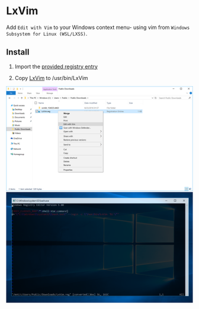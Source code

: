 # LxVim
Add `Edit with Vim` to your Windows context menu- using vim from `Windows Subsystem for Linux (WSL/LXSS)`.

## Install
1) Import the [provided registry entry](LxVim.reg)

2) Copy [LxVim](LxVim) to /usr/bin/LxVim

![Context](context.png)
![Shell](shell.png)
